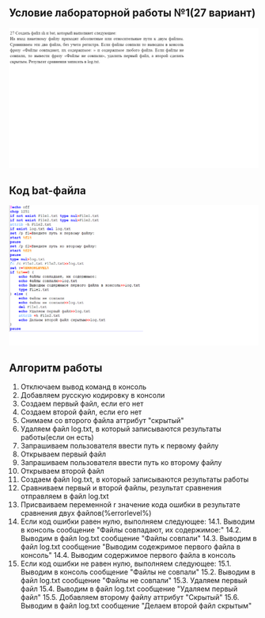 ## Условие лабораторной работы №1(27 вариант)
![Условие ЛР1](photos/task.png)
## Код bat-файла
![Код bat-файла](photos/code_bat.png)
## Алгоритм работы
1. Отключаем вывод команд в консоль
2. Добавляем русскую кодировку в консоли
3. Создаем первый файл, если его нет
4. Создаем второй файл, если его нет
5. Снимаем со второго файла аттрибут "скрытый"
6. Удаляем файл log.txt, в который записываются результаты работы(если он есть)
7. Запрашиваем пользователя ввести путь к первому файлу
8. Открываем первый файл
9. Запрашиваем пользователя ввести путь ко второму файлу
10. Открываем второй файл
11. Создаем файл log.txt, в который записываются результаты работы
12. Сравниваем первый и второй файлы, результат сравнения отправляем в файл log.txt
13. Присваиваем переменной r значение кода ошибки в результате сравнения двух файлов(%errorlevel%)
14. Если код ошибки равен нулю, выполняем следующее:
    14.1. Выводим в консоль сообщение "Файлы совпадают, их содержимое:"
    14.2. Выводим в файл log.txt сообщение "Файлы совпали"
    14.3. Выводим в файл log.txt сообщение "Выводим содежримое первого файла в консоль"
    14.4. Выводим содержимое первого файла в консоль
15. Если код ошибки не равен нулю, выполняем следующее:
    15.1. Выводим в консоль сообщение "Файлы не совпали"
    15.2. Выводим в файл log.txt сообщение "Файлы не совпали"
    15.3. Удаляем первый файл
    15.4. Выводим в файл log.txt сообщение "Удаляем первый файл"
    15.5. Добавляем второму файлу аттрибут "Скрытый"
    15.6. Выводим в файл log.txt сообщение "Делаем второй файл скрытым"  
